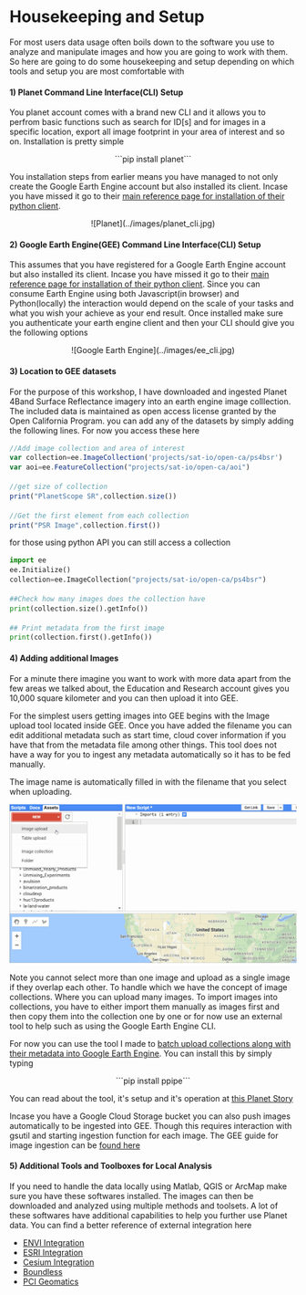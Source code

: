 # Housekeeping and Setup

For most users data usage often boils down to the software you use to analyze and manipulate images and how you are going to work with them. So here are going to do some housekeeping and setup depending on which tools and setup you are most comfortable with

#### 1) Planet Command Line Interface(CLI) Setup
You planet account comes with a brand new CLI and it allows you to perfrom basic functions such as search for ID[s] and for images in a specific location, export all image footprint in your area of interest and so on. Installation is pretty simple

<center>```pip install planet```</center>

You installation steps from earlier means you have managed to not only create the Google Earth Engine account but also installed its client. Incase you have missed it go to their [main reference page for installation of their python client](https://developers.google.com/earth-engine/command_line).

<center>![Planet](../images/planet_cli.jpg)</center>

#### 2) Google Earth Engine(GEE) Command Line Interface(CLI) Setup
This assumes that you have registered for a Google Earth Engine account but also installed its client. Incase you have missed it go to their [main reference page for installation of their python client](https://developers.google.com/earth-engine/command_line). Since you can consume Earth Engine using both Javascript(in browser) and Python(locally) the interaction would depend on the scale of your tasks and what you wish your achieve as your end result. Once installed make sure you authenticate your earth engine client and then your CLI should give you the following options

<center>![Google Earth Engine](../images/ee_cli.jpg)</center>

#### 3) Location to GEE datasets
For the purpose of this workshop, I have downloaded and ingested Planet 4Band Surface Reflectance imagery into an earth engine image colllection. The included data is maintained as open access license granted by the Open California Program. you can add any of the datasets by simply adding the following lines. For now you access these here

``` js
//Add image collection and area of interest
var collection=ee.ImageCollection('projects/sat-io/open-ca/ps4bsr')
var aoi=ee.FeatureCollection("projects/sat-io/open-ca/aoi")

//get size of collection
print("PlanetScope SR",collection.size())

//Get the first element from each collection
print("PSR Image",collection.first())
```

for those using python API you can still access a collection

``` py
import ee
ee.Initialize()
collection=ee.ImageCollection("projects/sat-io/open-ca/ps4bsr")

##Check how many images does the collection have
print(collection.size().getInfo())

## Print metadata from the first image
print(collection.first().getInfo())
```

#### 4) Adding additional Images
For a minute there imagine you want to work with more data apart from the few areas we talked about, the Education and Research account gives you 10,000 square kilometer and you can then upload it into GEE.

For the simplest users getting images into GEE begins with the Image upload tool located inside GEE. Once you have added the filename you can edit additional metadata such as start time, cloud cover information if you have that from the metadata file among other things. This tool does not have a way for you to ingest any metadata automatically so it has to be fed manually.

The image name is automatically filled in with the filename that you select when uploading.

![Image Upload](../images/upload_gee.gif)

Note you cannot select more than one image and upload as a single image if they overlap each other. To handle which we have the concept of image collections. Where you can upload many images. To import images into collections, you have to either import them manually as images first and then copy them into the collection one by one or for now use an external tool to help such as using the Google Earth Engine CLI.

For now you can use the tool I made to [batch upload collections along with their metadata into Google Earth Engine](https://github.com/samapriya/Planet-GEE-Pipeline-CLI). You can install this by simply typing

<center>```pip install ppipe```</center>

You can read about the tool, it's setup and it's operation at [this Planet Story](https://medium.com/planet-stories/planet-people-and-pixels-a-data-pipeline-to-link-planet-api-to-google-earth-engine-1166606445a8)

Incase you have a Google Cloud Storage bucket you can also push images automatically to be ingested into GEE. Though this requires interaction with gsutil and starting ingestion function for each image. The GEE guide for image ingestion can be [found here](https://developers.google.com/earth-engine/image_upload)

#### 5) Additional Tools and Toolboxes for Local Analysis
If you need to handle the data locally using Matlab, QGIS or ArcMap make sure you have these softwares installed. The images can then be downloaded and analyzed using multiple methods and toolsets. A lot of these softwares have additional capabilities to help you further use Planet data. You can find a better reference of external integration here

* [ENVI Integration](https://www.planet.com/pulse/explore-and-analyze-planet-imagery-with-harris-envi)
* [ESRI Integration](https://blogs.esri.com/esri/arcgis/2017/05/10/new-tools-for-managing-planet-imagery)
* [Cesium Integration](https://www.planet.com/pulse/planet-imagery-available-to-cesium-community)
* [Boundless](https://boundlessgeo.com/press_releases/boundless-announces-strategic-partnership-planet-expand-imagery-ecosystem)
* [PCI Geomatics](http://www.pcigeomatics.com/pressnews/2017_PCI_Planet_Ecosystem.pdf)
